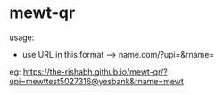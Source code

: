 # mewt-qr

usage:
- use URL in this format --> name.com/?upi=<upi id here>&rname=<receiver name here>

eg: https://the-rishabh.github.io/mewt-qr/?upi=mewttest5027316@yesbank&rname=mewt
